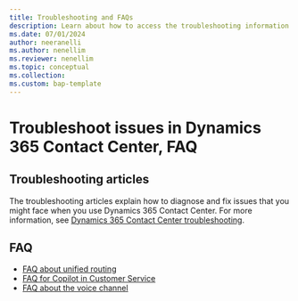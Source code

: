 ```yaml
---
title: Troubleshooting and FAQs
description: Learn about how to access the troubleshooting information and FAQ that you might have for Dynamics 365 Contact Center.
ms.date: 07/01/2024
author: neeranelli
ms.author: nenellim
ms.reviewer: nenellim
ms.topic: conceptual
ms.collection:
ms.custom: bap-template
---
```


# Troubleshoot issues in Dynamics 365 Contact Center, FAQ 

## Troubleshooting articles 

The troubleshooting articles explain how to diagnose and fix issues that you might face when you use Dynamics 365 Contact Center. For more information, see [Dynamics 365 Contact Center troubleshooting](/troubleshoot/dynamics-365/customer-service/welcome-customer-service).

## FAQ

- [FAQ about unified routing](/dynamics365/customer-service/administer/unified-routing-faqs?context=/dynamics365/contact-center/administer-context)  
- [FAQ for Copilot in Customer Service](/dynamics365/customer-service/administer/faq-copilot-features?context=/dynamics365/contact-center/administer-context)  
- [FAQ about the voice channel](/dynamics365/customer-service/administer/voice-channel-faqs?context=/dynamics365/contact-center/administer-context)



